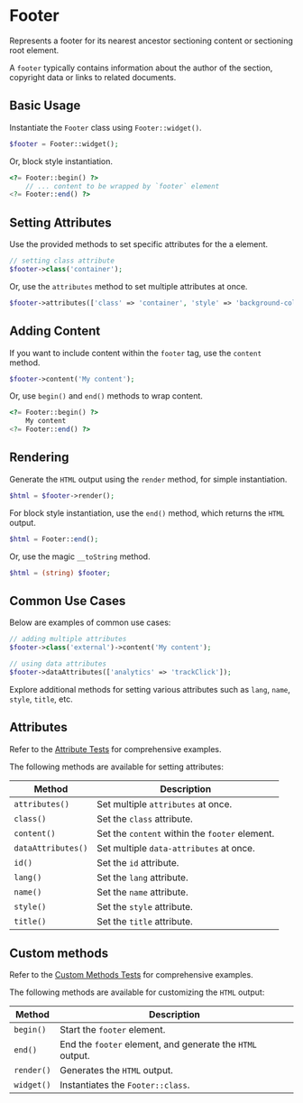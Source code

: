 # Footer

Represents a footer for its nearest ancestor sectioning content or sectioning root element.

A `footer` typically contains information about the author of the section, copyright data or links to related documents.

## Basic Usage

Instantiate the `Footer` class using `Footer::widget()`.

```php
$footer = Footer::widget();
```

Or, block style instantiation.

```php
<?= Footer::begin() ?>
    // ... content to be wrapped by `footer` element
<?= Footer::end() ?>
```

## Setting Attributes

Use the provided methods to set specific attributes for the a element.

```php
// setting class attribute
$footer->class('container');
```

Or, use the `attributes` method to set multiple attributes at once.

```php
$footer->attributes(['class' => 'container', 'style' => 'background-color: #eee;']);
```

## Adding Content

If you want to include content within the `footer` tag, use the `content` method.

```php
$footer->content('My content');
```

Or, use `begin()` and `end()` methods to wrap content.

```php
<?= Footer::begin() ?>
    My content
<?= Footer::end() ?>
```

## Rendering

Generate the `HTML` output using the `render` method, for simple instantiation. 

```php
$html = $footer->render();
```

For block style instantiation, use the `end()` method, which returns the `HTML` output.

```php
$html = Footer::end();
```

Or, use the magic `__toString` method.

```php
$html = (string) $footer;
```

## Common Use Cases

Below are examples of common use cases:

```php
// adding multiple attributes
$footer->class('external')->content('My content');

// using data attributes
$footer->dataAttributes(['analytics' => 'trackClick']);
```

Explore additional methods for setting various attributes such as `lang`, `name`, `style`, `title`, etc.

## Attributes

Refer to the [Attribute Tests](https://github.com/php-forge/html/blob/main/tests/Footer/AttributeTest.php) for
comprehensive examples.

The following methods are available for setting attributes:

| Method            | Description                                                                                      |
| ----------------- | ------------------------------------------------------------------------------------------------ |
| `attributes()`    | Set multiple `attributes` at once.                                                               |
| `class()`         | Set the `class` attribute.                                                                       |
| `content()`       | Set the `content` within the `footer` element.                                                   |
| `dataAttributes()`| Set multiple `data-attributes` at once.                                                          |
| `id()`            | Set the `id` attribute.                                                                          |
| `lang()`          | Set the `lang` attribute.                                                                        |
| `name()`          | Set the `name` attribute.                                                                        |
| `style()`         | Set the `style` attribute.                                                                       |
| `title()`         | Set the `title` attribute.                                                                       |

## Custom methods

Refer to the [Custom Methods Tests](https://github.com/php-forge/html/blob/main/tests/Footer/CustomMethodTest.php) for
comprehensive examples.

The following methods are available for customizing the `HTML` output:

| Method    | Description                                                                                              |
| --------- | -------------------------------------------------------------------------------------------------------- |
| `begin() `| Start the `footer` element.                                                                              |
| `end()`   | End the `footer` element, and generate the `HTML` output.                                                |
| `render()`| Generates the `HTML` output.                                                                             |
| `widget()`| Instantiates the `Footer::class`.                                                                        |
